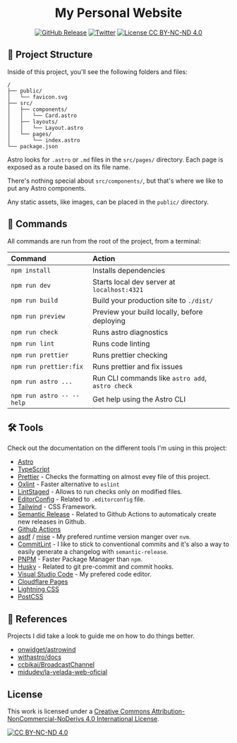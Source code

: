 <p align="center">
    <h1 align="center">My Personal Website</h1>
</p>

<p align="center">
	<a href="https://github.com/LuisUrrutia/website/releases"><img alt="GitHub Release" src="https://img.shields.io/github/v/release/LuisUrrutia/website"></a>
	<a href="https://twitter.com/luisurrutia_dev"><img alt="Twitter" src="https://badgen.net/badge/twitter/@luisurrutia_dev/1DA1F2?icon&label" /></a>
	<a href="https://creativecommons.org/licenses/by-nc-nd/4.0/"><img alt="License CC BY-NC-ND 4.0" src="https://img.shields.io/badge/License-CC%20BY--NC--ND%204.0-lightgrey" /></a>
</p>

## 🚀 Project Structure

Inside of this project, you'll see the following folders and files:

```text
/
├── public/
│   └── favicon.svg
├── src/
│   ├── components/
│   │   └── Card.astro
│   ├── layouts/
│   │   └── Layout.astro
│   └── pages/
│       └── index.astro
└── package.json
```

Astro looks for `.astro` or `.md` files in the `src/pages/` directory. Each page is exposed as a route based on its file name.

There's nothing special about `src/components/`, but that's where we like to put any Astro components.

Any static assets, like images, can be placed in the `public/` directory.

## 🧞 Commands

All commands are run from the root of the project, from a terminal:

| Command                   | Action                                           |
| :------------------------ | :----------------------------------------------- |
| `npm install`             | Installs dependencies                            |
| `npm run dev`             | Starts local dev server at `localhost:4321`      |
| `npm run build`           | Build your production site to `./dist/`          |
| `npm run preview`         | Preview your build locally, before deploying     |
| `npm run check`           | Runs astro diagnostics                           |
| `npm run lint`            | Runs code linting                                |
| `npm run prettier`        | Runs prettier checking                           |
| `npm run prettier:fix`    | Runs prettier and fix issues                     |
| `npm run astro ...`       | Run CLI commands like `astro add`, `astro check` |
| `npm run astro -- --help` | Get help using the Astro CLI                     |

## 🛠️ Tools

Check out the documentation on the different tools I'm using in this project:

- [Astro](https://docs.astro.build)
- [TypeScript](https://www.typescriptlang.org/docs/)
- [Prettier](https://prettier.io/docs/en/) - Checks the formatting on almost evey file of this project.
- [Oxlint](https://oxc.rs/docs/guide/usage/linter) - Faster alternative to `eslint`
- [LintStaged](https://github.com/lint-staged/lint-staged) - Allows to run checks only on modified files.
- [EditorConfig](https://editorconfig.org/) - Related to `.editorconfig` file.
- [Tailwind](https://tailwindcss.com/docs/installation) - CSS Framework.
- [Semantic Release](https://semantic-release.gitbook.io/semantic-release) - Related to Github Actions to automaticaly create new releases in Github.
- [Github Actions](https://docs.github.com/es/actions)
- [asdf](https://asdf-vm.com/) / [mise](https://mise.jdx.dev/getting-started.html) - My prefered runtime version manger over `nvm`.
- [CommitLint](https://commitlint.js.org/) - I like to stick to conventional commits and it's also a way to easily generate a changelog with `semantic-release`.
- [PNPM](https://pnpm.io/) - Faster Package Manager than `npm`.
- [Husky](https://typicode.github.io/husky/) - Related to git pre-commit and commit hooks.
- [Visual Studio Code](https://code.visualstudio.com/) - My prefered code editor.
- [Cloudflare Pages](https://pages.cloudflare.com/)
- [Lightning CSS](https://lightningcss.dev/)
- [PostCSS](https://postcss.org/)

## 👀 References

Projects I did take a look to guide me on how to do things better.

- [onwidget/astrowind](https://github.com/onwidget/astrowind)
- [withastro/docs](https://github.com/withastro/docs)
- [ccbikai/BroadcastChannel](https://github.com/ccbikai/BroadcastChannel)
- [midudev/la-velada-web-oficial](https://github.com/midudev/la-velada-web-oficial)

## License

This work is licensed under a
[Creative Commons Attribution-NonCommercial-NoDerivs 4.0 International License][cc-by-nc-nd].

[![CC BY-NC-ND 4.0][cc-by-nc-nd-image]][cc-by-nc-nd]

[cc-by-nc-nd]: http://creativecommons.org/licenses/by-nc-nd/4.0/
[cc-by-nc-nd-image]: https://licensebuttons.net/l/by-nc-nd/4.0/88x31.png
[cc-by-nc-nd-shield]: https://img.shields.io/badge/License-CC%20BY--NC--ND%204.0-lightgrey.svg
